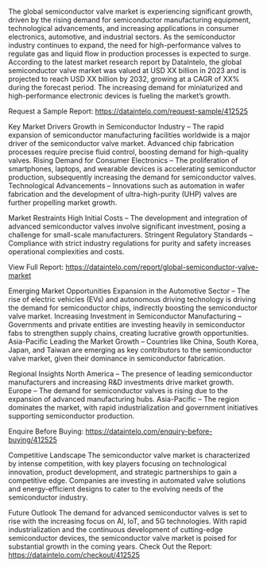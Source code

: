 The global semiconductor valve market is experiencing significant growth, driven by the rising demand for semiconductor manufacturing equipment, technological advancements, and increasing applications in consumer electronics, automotive, and industrial sectors. As the semiconductor industry continues to expand, the need for high-performance valves to regulate gas and liquid flow in production processes is expected to surge.
According to the latest market research report by DataIntelo, the global semiconductor valve market was valued at USD XX billion in 2023 and is projected to reach USD XX billion by 2032, growing at a CAGR of XX% during the forecast period. The increasing demand for miniaturized and high-performance electronic devices is fueling the market’s growth.

Request a Sample Report: https://dataintelo.com/request-sample/412525

Key Market Drivers
Growth in Semiconductor Industry – The rapid expansion of semiconductor manufacturing facilities worldwide is a major driver of the semiconductor valve market. Advanced chip fabrication processes require precise fluid control, boosting demand for high-quality valves.
Rising Demand for Consumer Electronics – The proliferation of smartphones, laptops, and wearable devices is accelerating semiconductor production, subsequently increasing the demand for semiconductor valves.
Technological Advancements – Innovations such as automation in wafer fabrication and the development of ultra-high-purity (UHP) valves are further propelling market growth.

Market Restraints
High Initial Costs – The development and integration of advanced semiconductor valves involve significant investment, posing a challenge for small-scale manufacturers.
Stringent Regulatory Standards – Compliance with strict industry regulations for purity and safety increases operational complexities and costs.

View Full Report: https://dataintelo.com/report/global-semiconductor-valve-market

Emerging Market Opportunities
Expansion in the Automotive Sector – The rise of electric vehicles (EVs) and autonomous driving technology is driving the demand for semiconductor chips, indirectly boosting the semiconductor valve market.
Increasing Investment in Semiconductor Manufacturing – Governments and private entities are investing heavily in semiconductor fabs to strengthen supply chains, creating lucrative growth opportunities.
Asia-Pacific Leading the Market Growth – Countries like China, South Korea, Japan, and Taiwan are emerging as key contributors to the semiconductor valve market, given their dominance in semiconductor fabrication.

Regional Insights
North America – The presence of leading semiconductor manufacturers and increasing R&D investments drive market growth.
Europe – The demand for semiconductor valves is rising due to the expansion of advanced manufacturing hubs.
Asia-Pacific – The region dominates the market, with rapid industrialization and government initiatives supporting semiconductor production.

Enquire Before Buying: https://dataintelo.com/enquiry-before-buying/412525

Competitive Landscape
The semiconductor valve market is characterized by intense competition, with key players focusing on technological innovation, product development, and strategic partnerships to gain a competitive edge. Companies are investing in automated valve solutions and energy-efficient designs to cater to the evolving needs of the semiconductor industry.

Future Outlook
The demand for advanced semiconductor valves is set to rise with the increasing focus on AI, IoT, and 5G technologies. With rapid industrialization and the continuous development of cutting-edge semiconductor devices, the semiconductor valve market is poised for substantial growth in the coming years.
Check Out the Report: https://dataintelo.com/checkout/412525

